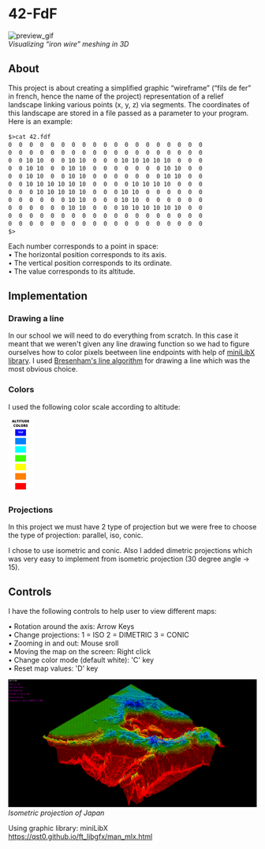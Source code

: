# 42-FdF

![preview_gif](/images/preview_fdf.gif)  
*Visualizing “iron wire” meshing in 3D*  

## About  

This project is about creating a simplified graphic “wireframe” (“fils de fer” in french,
hence the name of the project) representation of a relief landscape linking various points
(x, y, z) via segments. The coordinates of this landscape are stored in a file passed as
a parameter to your program. Here is an example:  

```
$>cat 42.fdf
0  0  0  0  0  0  0  0  0  0  0  0  0  0  0  0  0  0  0
0  0  0  0  0  0  0  0  0  0  0  0  0  0  0  0  0  0  0
0  0 10 10  0  0 10 10  0  0  0 10 10 10 10 10  0  0  0
0  0 10 10  0  0 10 10  0  0  0  0  0  0  0 10 10  0  0
0  0 10 10  0  0 10 10  0  0  0  0  0  0  0 10 10  0  0
0  0 10 10 10 10 10 10  0  0  0  0 10 10 10 10  0  0  0
0  0  0 10 10 10 10 10  0  0  0 10 10  0  0  0  0  0  0
0  0  0  0  0  0 10 10  0  0  0 10 10  0  0  0  0  0  0
0  0  0  0  0  0 10 10  0  0  0 10 10 10 10 10 10  0  0
0  0  0  0  0  0  0  0  0  0  0  0  0  0  0  0  0  0  0
0  0  0  0  0  0  0  0  0  0  0  0  0  0  0  0  0  0  0
$>
```  

Each number corresponds to a point in space:  
• The horizontal position corresponds to its axis.  
• The vertical position corresponds to its ordinate.  
• The value corresponds to its altitude.  

## Implementation  

### Drawing a line  

In our school we will need to do everything from scratch. In this case it meant that we weren't given any line drawing function so we had to figure ourselves how to color pixels beetween line endpoints with help of [miniLibX library](https://qst0.github.io/ft_libgfx/man_mlx.html
). I used [Bresenham's line algorithm](https://en.wikipedia.org/wiki/Bresenham%27s_line_algorithm) for drawing a line which was the most obvious choice.

### Colors  

I used the following color scale according to altitude:  

![color_scale](/images/COLORS.png)

### Projections  

In this project we must have 2 type of projection but we were free to choose the type of projection:
parallel, iso, conic.  

I chose to use isometric and conic. Also I added dimetric projections which was very easy to implement from isometric projection (30 degree angle -> 15).  

## Controls  

I have the following controls to help user to view different maps:  

• Rotation around the axis: Arrow Keys  
• Change projections: 1 = ISO 2 = DIMETRIC 3 = CONIC  
• Zooming in and out: Mouse sroll  
• Moving the map on the screen: Right click  
• Change color mode (default white): 'C' key  
• Reset map values: 'D' key  

![preview_japan](/images/japan_iso.png)  
*Isometric projection of Japan*

Using graphic library: miniLibX  
https://qst0.github.io/ft_libgfx/man_mlx.html
